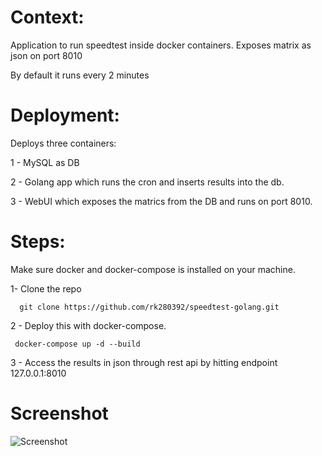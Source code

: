 # Context:

   Application to run speedtest inside docker containers. Exposes matrix as json on port 8010

   By default it runs every 2 minutes

# Deployment:

   Deploys three containers:

   1 - MySQL as DB

   2 - Golang app which runs the cron and inserts results into the db.

   3 - WebUI which exposes the matrics from the DB and runs on port 8010.

# Steps:

Make sure docker and docker-compose is installed on your machine.

1- Clone the repo
      
      git clone https://github.com/rk280392/speedtest-golang.git
      
2 - Deploy this with docker-compose.

     docker-compose up -d --build

3 - Access the results in json through rest api by hitting endpoint 127.0.0.1:8010

# Screenshot

![Screenshot](https://user-images.githubusercontent.com/43488291/190160689-f415cc90-d20c-490e-b677-a557989f4884.png)


